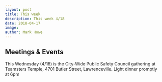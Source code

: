 ```yaml
---
layout: post
title: This week
description: This week 4/18
date: 2018-04-17
image: 
author: Mark Howe
---
```


## Meetings & Events
This Wednesday (4/18) is the City-Wide Public Safety Council gathering at Teamsters Temple, 4701 Butler Street, Lawrenceville. Light dinner promptly at 6pm
